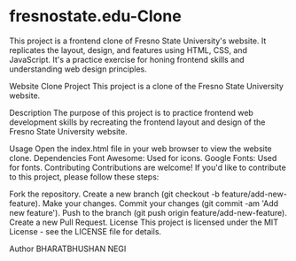 # fresnostate.edu-Clone
This project is a frontend clone of Fresno State University's website. It replicates the layout, design, and features using HTML, CSS, and JavaScript. It's a practice exercise for honing frontend skills and understanding web design principles.

Website Clone Project
This project is a clone of the Fresno State University website.

Description
The purpose of this project is to practice frontend web development skills by recreating the frontend layout and design of the Fresno State University website.


Usage
Open the index.html file in your web browser to view the website clone.
Dependencies
Font Awesome: Used for icons.
Google Fonts: Used for fonts.
Contributing
Contributions are welcome! If you'd like to contribute to this project, please follow these steps:

Fork the repository.
Create a new branch (git checkout -b feature/add-new-feature).
Make your changes.
Commit your changes (git commit -am 'Add new feature').
Push to the branch (git push origin feature/add-new-feature).
Create a new Pull Request.
License
This project is licensed under the MIT License - see the LICENSE file for details.

Author
BHARATBHUSHAN NEGI

